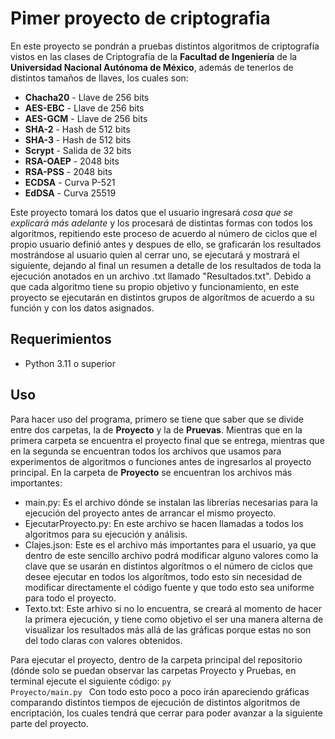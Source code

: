 # Pimer proyecto de criptografia

En este proyecto se pondrán a pruebas distintos algoritmos de criptografía vistos en las clases de Criptografía de la <b>Facultad de Ingeniería</b> de la <b>Universidad Nacional Autónoma de México</b>, además de tenerlos de distintos tamaños de llaves, los cuales son:
<ul>
  <li><b>Chacha20</b> - Llave de 256 bits</li>
  <li><b>AES-EBC</b> - Llave de 256 bits</li>
  <li><b>AES-GCM</b> - Llave de 256 bits</li>
  <li><b>SHA-2</b> - Hash de 512 bits</li>
  <li><b>SHA-3</b> - Hash de 512 bits</li>
  <li><b>Scrypt</b> - Salida de 32 bits</li>
  <li><b>RSA-OAEP</b> - 2048 bits</li>
  <li><b>RSA-PSS</b> - 2048 bits</li>
  <li><b>ECDSA</b> - Curva P-521</li>
  <li><b>EdDSA</b> - Curva 25519</li>
</ul>

Este proyecto tomará los datos que el usuario ingresará <i>cosa que se explicará más adelante</i> y los procesará de distintas formas con todos los algoritmos, repitiendo este proceso de acuerdo al número de ciclos que el propio usuario definió antes y despues de ello, se graficarán los resultados mostrándose al usuario quien al cerrar uno, se ejecutará y mostrará el siguiente, dejando al final un resumen a detalle de los resultados de toda la ejecución anotados en un archivo .txt llamado "Resultados.txt".
Debido a que cada algoritmo tiene su propio objetivo y funcionamiento, en este proyecto se ejecutarán en distintos grupos de algorítmos de acuerdo a su función y con los datos asignados.

## Requerimientos
<ul>
  <li>Python 3.11 o superior</li>
</ul>

## Uso
Para hacer uso del programa, primero se tiene que saber que se divide entre dos carpetas, la de <b>Proyecto</b> y la de <b>Pruevas</b>. Mientras que en la primera carpeta se encuentra el proyecto final que se entrega, mientras que en la segunda se encuentran todos los archivos que usamos para experimentos de algoritmos o funciones antes de ingresarlos al proyecto principal.
En la carpeta de <b>Proyecto</b> se encuentran los archivos más importantes:
<ul>
  <li>main.py: Es el archivo dónde se instalan las librerías necesarias para la ejecución del proyecto antes de arrancar el mismo proyecto.</li>
  <li>
    EjecutarProyecto.py: En este archivo se hacen llamadas a todos los algoritmos para su ejecución y análisis.
  </li>
  <li>
    Clajes.json: Este es el archivo más importantes para el usuario, ya que dentro de este sencillo archivo podrá modificar alguno valores como la clave que se usarán en distintos algorítmos o el número de ciclos que desee ejecutar en todos los algorítmos, todo esto sin necesidad de modificar directamente el código fuente y que todo esto sea uniforme para todo el proyecto.
  </li>
  <li>
    Texto.txt: Este arhivo si no lo encuentra, se creará al momento de hacer la primera ejecución, y tiene como objetivo el ser una manera alterna de visualizar los resultados más allá de las gráficas porque estas no son del todo claras con valores obtenidos.
  </li>
</ul>

Para ejecutar el proyecto, dentro de la carpeta principal del repositorio (dónde solo se puedan observar las carpetas Proyecto y Pruebas, en terminal ejecute el siguiente código:
<code>py Proyecto/main.py </code>
Con todo esto poco a poco irán apareciendo gráficas comparando distintos tiempos de ejecución de distintos algoritmos de encriptación, los cuales tendrá que cerrar para poder avanzar a la siguiente parte del proyecto.
